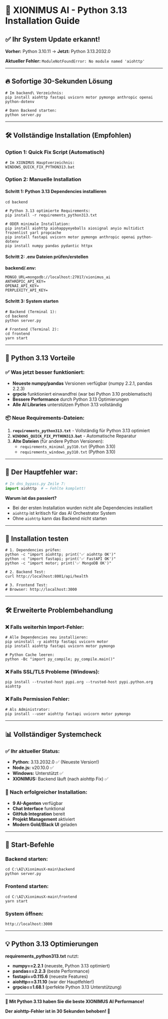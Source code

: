 # 🚀 XIONIMUS AI - Python 3.13 Installation Guide

## ✅ Ihr System Update erkannt!

**Vorher:** Python 3.10.11 → **Jetzt:** Python 3.13.2032.0

**Aktueller Fehler:** `ModuleNotFoundError: No module named 'aiohttp'`

---

## 🔥 Sofortige 30-Sekunden Lösung

```batch
# Im backend\ Verzeichnis:
pip install aiohttp fastapi uvicorn motor pymongo anthropic openai python-dotenv

# Dann Backend starten:
python server.py
```

---

## 🛠️ Vollständige Installation (Empfohlen)

### Option 1: Quick Fix Script (Automatisch)
```batch
# Im XIONIMUS Hauptverzeichnis:
WINDOWS_QUICK_FIX_PYTHON313.bat
```

### Option 2: Manuelle Installation

#### Schritt 1: Python 3.13 Dependencies installieren
```batch
cd backend

# Python 3.13 optimierte Requirements:
pip install -r requirements_python313.txt

# ODER minimale Installation:
pip install aiohttp aiohappyeyeballs aiosignal anyio multidict frozenlist yarl propcache
pip install fastapi uvicorn motor pymongo anthropic openai python-dotenv
pip install numpy pandas pydantic httpx
```

#### Schritt 2: .env Dateien prüfen/erstellen

**backend/.env:**
```env
MONGO_URL=mongodb://localhost:27017/xionimus_ai
ANTHROPIC_API_KEY=
OPENAI_API_KEY=
PERPLEXITY_API_KEY=
```

#### Schritt 3: System starten
```batch
# Backend (Terminal 1):
cd backend
python server.py

# Frontend (Terminal 2):  
cd frontend
yarn start
```

---

## 🎯 Python 3.13 Vorteile

### ✅ Was jetzt besser funktioniert:
- **Neueste numpy/pandas** Versionen verfügbar (numpy 2.2.1, pandas 2.2.3)
- **grpcio** funktioniert einwandfrei (war bei Python 3.10 problematisch)
- **Bessere Performance** durch Python 3.13 Optimierungen  
- **Alle AI Libraries** unterstützen Python 3.13 vollständig

### 📦 Neue Requirements-Dateien:
1. **`requirements_python313.txt`** - Vollständig für Python 3.13 optimiert
2. **`WINDOWS_QUICK_FIX_PYTHON313.bat`** - Automatische Reparatur
3. **Alte Dateien** (für andere Python Versionen):
   - `requirements_minimal_py310.txt` (Python 3.10)
   - `requirements_windows_py310.txt` (Python 3.10)

---

## 🔧 Der Hauptfehler war:

```python
# In dns_bypass.py Zeile 7:
import aiohttp  # ← Fehlte komplett!
```

**Warum ist das passiert?**
- Bei der ersten Installation wurden nicht alle Dependencies installiert
- `aiohttp` ist kritisch für das AI Orchestrator System
- Ohne `aiohttp` kann das Backend nicht starten

---

## 🧪 Installation testen

```batch
# 1. Dependencies prüfen:
python -c "import aiohttp; print('✅ aiohttp OK')"
python -c "import fastapi; print('✅ FastAPI OK')"  
python -c "import motor; print('✅ MongoDB OK')"

# 2. Backend Test:
curl http://localhost:8001/api/health

# 3. Frontend Test:
# Browser: http://localhost:3000
```

---

## 🛠️ Erweiterte Problembehandlung

### ❌ Falls weiterhin Import-Fehler:
```batch
# Alle Dependencies neu installieren:
pip uninstall -y aiohttp fastapi uvicorn motor
pip install aiohttp fastapi uvicorn motor pymongo

# Python Cache leeren:
python -Bc "import py_compile; py_compile.main()"
```

### ❌ Falls SSL/TLS Probleme (Windows):
```batch
pip install --trusted-host pypi.org --trusted-host pypi.python.org aiohttp
```

### ❌ Falls Permission Fehler:
```batch
# Als Administrator:
pip install --user aiohttp fastapi uvicorn motor pymongo
```

---

## 📊 Vollständiger Systemcheck

### ✅ Ihr aktueller Status:
- **Python:** 3.13.2032.0 ✅ (Neueste Version!)
- **Node.js:** v20.10.0 ✅
- **Windows:** Unterstützt ✅
- **XIONIMUS:** Backend läuft (nach aiohttp Fix) ✅

### 🔧 Nach erfolgreicher Installation:
- **9 AI-Agenten** verfügbar
- **Chat Interface** funktional
- **GitHub Integration** bereit  
- **Projekt Management** aktiviert
- **Modern Gold/Black UI** geladen

---

## 🚀 Start-Befehle

### Backend starten:
```batch
cd C:\AI\XionimusX-main\backend
python server.py
```

### Frontend starten:
```batch  
cd C:\AI\XionimusX-main\frontend
yarn start
```

### System öffnen:
```
http://localhost:3000
```

---

## 💡 Python 3.13 Optimierungen

**requirements_python313.txt** nutzt:
- **numpy==2.2.1** (neueste, Python 3.13 optimiert)
- **pandas==2.2.3** (beste Performance)
- **fastapi==0.115.6** (neueste Features)
- **aiohttp==3.11.10** (war der Hauptfehler!)
- **grpcio==1.68.1** (perfekte Python 3.13 Unterstützung)

---

**🎉 Mit Python 3.13 haben Sie die beste XIONIMUS AI Performance!**

**Der aiohttp-Fehler ist in 30 Sekunden behoben! 🚀**